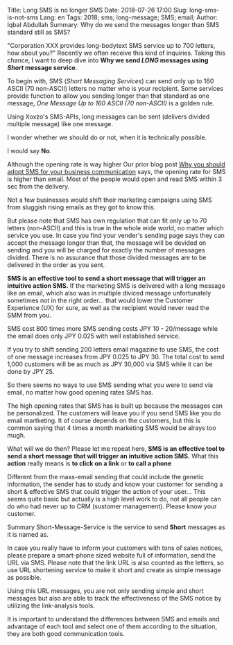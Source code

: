 Title: Long SMS is no longer SMS
Date: 2018-07-26 17:00 
Slug: long-sms-is-not-sms 
Lang: en 
Tags: 2018; sms; long-message; SMS; email; 
Author: Iqbal Abdullah 
Summary: Why do we send the messages longer than SMS standard still as SMS?


"Corporation XXX provides long-bodytext SMS service up to 700 letters, how about you?"
Recently we often receive this kind of inquiries.
Taking this chance, I want to deep dive into **Why we send _LONG_ messages using _Short_ message service**.

To begin with, SMS (_Short Messaging Services_) can send only up to 160 ASCII (70 non-ASCII) letters no matter who is your recipient.
Some services provide function to allow you sending longer than that standard as one message, 
_One Message Up to 160 ASCII (70 non-ASCII)_ is a golden rule.

Using Xoxzo's SMS-APIs, long messages can be sent (delivers divided multiple message) like one message.

I wonder whether we should do or not, when it is technically possible.

I would say **No**.

Although the opening rate is way higher
Our prior blog post [Why you should adopt SMS for your business communication](https://blog.xoxzo.com/en/2018/04/06/why-adopt-sms/) says, the opening rate for SMS is higher than email. Most of the people would open and read SMS within 3 sec from the delivery.

Not a few businesses would shift their marketing campaigns using SMS from sluggish rising emails as they got to know this.

But please note that SMS has own regulation that can fit only up to 70 letters (non-ASCII) and this is true in the whole wide world, no matter which service you use. In case you find your vender's sending page says they can accept the message longer than that, the message will be devided on sending and you will be charged for exactly the number of messages divided. There is no assurance that those divided messages are to be delivered in the order as you sent. 

**SMS is an effective tool to send a short message that will trigger an intuitive action SMS.** If the marketing SMS is delivered with a long message like an email, which also was in multiple diviced message unfortunately sometimes not in the right order... that would lower the Customer Experience (UX) for sure, as well as the recipient would never read the SMM from you.

SMS cost 800 times more
SMS sending costs JPY 10 - 20/message while the email does only JPY 0.025 with well established service.

If you try to shift sending 200 letters email magazine to use SMS, the cost of one message increases from JPY 0.025 to JPY 30. The total cost to send 1,000 customers will be as much as JPY 30,000 via SMS while it can be done by JPY 25.

So there seems no ways to use SMS sending what you were to send via email, no matter how good opening rates SMS has.

The high opening rates that SMS has is built up because the messages can be personalized. The customers will leave you if you send SMS like you do email martketing. It of course depends on the customers, but this is common saying that 4 times a month marketing SMS would be alrays too mugh.

What will we do then?
Please let me repeat here, **SMS is an effective tool to send a short message that will trigger an intuitive action SMS.** What this **action** really means is **to click on a link** or **to call a phone**

Different from the mass-email sending that could include the genetic information, the sender has to study and know your customer for sending a short & effective SMS that could trigger the action of your user... This seems quite basic but actually is a high level work to do, not all people can do who had never up to CRM (sustomer management). Please know your customer.

Summary
Short-Message-Service is the service to send **Short** messages as it is named as.

In case you really have to inform your customers with tons of sales notices, please prepare a smart-phone sized website full of information, send the URL via SMS. Please note that the link URL is also counted as the letters, so use URL shortening service to make it short and create as simple message as possible.

Using this URL messages, you are not only sending simple and short messages but also are able to track the effectiveness of the SMS notice by utilizing the link-analysis tools.

It is important to understand the differences between SMS and emails and advantage of each tool and select one of them according to the situation, they are both good communication tools.

